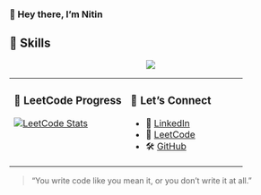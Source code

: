 ### 👋 Hey there, I’m Nitin

## 🧰 Skills
<p align="center">
  <img src="https://skillicons.dev/icons?i=cpp,java,python,js,html,css,git,github,vscode,linux,figma" />
</p>

<table>
<tr>
<td valign="top" width="50%">

### 🧠 LeetCode Progress

<a href="https://leetcode.com/NitinDarker/">
  <img src="https://leetcard.jacoblin.cool/NitinDarker?theme=radical&font=Noto%20Sans%20Mandaic&ext=heatmap" alt="LeetCode Stats">
</a>

</td>
<td valign="top" width="50%">

### 🤝 Let’s Connect

- 💼 [LinkedIn](https://www.linkedin.com/in/nitin-sharma-8b49b0303/)
- 🧠 [LeetCode](https://leetcode.com/NitinDarker/)
- 🛠️ [GitHub](https://github.com/NitinDarker/)

</td>
</tr>
</table>

> “You write code like you mean it, or you don’t write it at all.”
